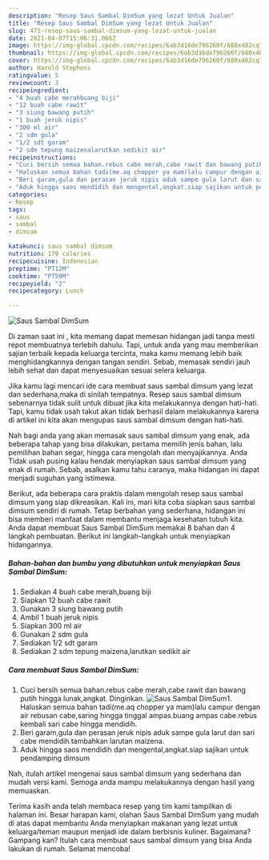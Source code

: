```yaml
---
description: "Resep Saus Sambal DimSum yang lezat Untuk Jualan"
title: "Resep Saus Sambal DimSum yang lezat Untuk Jualan"
slug: 471-resep-saus-sambal-dimsum-yang-lezat-untuk-jualan
date: 2021-04-07T15:06:31.066Z
image: https://img-global.cpcdn.com/recipes/6ab3d16de796260f/680x482cq70/saus-sambal-dimsum-foto-resep-utama.jpg
thumbnail: https://img-global.cpcdn.com/recipes/6ab3d16de796260f/680x482cq70/saus-sambal-dimsum-foto-resep-utama.jpg
cover: https://img-global.cpcdn.com/recipes/6ab3d16de796260f/680x482cq70/saus-sambal-dimsum-foto-resep-utama.jpg
author: Harold Stephens
ratingvalue: 5
reviewcount: 3
recipeingredient:
- "4 buah cabe merahbuang biji"
- "12 buah cabe rawit"
- "3 siung bawang putih"
- "1 buah jeruk nipis"
- "300 ml air"
- "2 sdm gula"
- "1/2 sdt garam"
- "2 sdm tepung maizenalarutkan sedikit air"
recipeinstructions:
- "Cuci bersih semua bahan.rebus cabe merah,cabe rawit dan bawang putih hingga lunak,angkat. Dinginkan."
- "Haluskan semua bahan tadi(me.aq chopper ya mam)lalu campur dengan air rebusan cabe,saring hingga tinggal ampas.buang ampas cabe.rebus kembali sari cabe hingga mendidih."
- "Beri garam,gula dan perasan jeruk nipis aduk sampe gula larut dan sari cabe mendidih.tambahkan larutan maizena."
- "Aduk hingga saos mendidih dan mengental,angkat.siap sajikan untuk pendamping dimsum"
categories:
- Resep
tags:
- saus
- sambal
- dimsum

katakunci: saus sambal dimsum 
nutrition: 179 calories
recipecuisine: Indonesian
preptime: "PT12M"
cooktime: "PT59M"
recipeyield: "2"
recipecategory: Lunch

---
```



![Saus Sambal DimSum](https://img-global.cpcdn.com/recipes/6ab3d16de796260f/680x482cq70/saus-sambal-dimsum-foto-resep-utama.jpg)

Di zaman  saat ini , kita memang dapat memesan hidangan jadi tanpa mesti repot membuatnya terlebih dahulu. Tapi, untuk anda yang mau memberikan sajian terbaik kepada keluarga tercinta, maka kamu memang lebih baik menghidangkannya dengan tangan sendiri. Sebab, memasak sendiri jauh lebih sehat dan dapat menyesuaikan sesuai selera keluarga.

Jika kamu lagi mencari ide cara membuat saus sambal dimsum yang lezat dan sederhana,maka di sinilah tempatnya. Resep saus sambal dimsum  sebenarnya tidak sulit untuk dibuat jika kita melakukannya dengan hati-hati. Tapi, kamu tidak usah takut akan tidak berhasil dalam melakukannya 
karena di artikel ini kita akan mengupas saus sambal dimsum dengan hati-hati.  



Nah bagi anda yang akan memasak saus sambal dimsum yang enak, ada beberapa tahap yang bisa dilakukan, pertama memilih jenis bahan, lalu pemilihan bahan segar, hingga cara mengolah dan menyajikannya. Anda Tidak usah pusing kalau hendak menyiapkan saus sambal dimsum yang enak di rumah. Sebab, asalkan kamu  tahu caranya, maka hidangan ini dapat menjadi suguhan yang istimewa.

Berikut, ada beberapa cara praktis  dalam mengolah resep saus sambal dimsum yang siap dikreasikan. Kali ini, mari kita coba siapkan saus sambal dimsum sendiri di rumah. Tetap berbahan yang sederhana, hidangan ini bisa memberi manfaat dalam membantu menjaga kesehatan tubuh kita. Anda dapat membuat Saus Sambal DimSum memakai 8 bahan dan 4 langkah pembuatan. Berikut ini langkah-langkah untuk menyiapkan hidangannya.

<!--inarticleads1-->

##### Bahan-bahan dan bumbu yang dibutuhkan untuk menyiapkan Saus Sambal DimSum:

1. Sediakan 4 buah cabe merah,buang biji
1. Siapkan 12 buah cabe rawit
1. Gunakan 3 siung bawang putih
1. Ambil 1 buah jeruk nipis
1. Siapkan 300 ml air
1. Gunakan 2 sdm gula
1. Sediakan 1/2 sdt garam
1. Sediakan 2 sdm tepung maizena,larutkan sedikit air




<!--inarticleads2-->

##### Cara membuat Saus Sambal DimSum:

1. Cuci bersih semua bahan.rebus cabe merah,cabe rawit dan bawang putih hingga lunak,angkat. Dinginkan.
<img src="https://img-global.cpcdn.com/steps/1f0cf220b93d27de/160x128cq70/saus-sambal-dimsum-langkah-memasak-1-foto.jpg" alt="Saus Sambal DimSum">1. Haluskan semua bahan tadi(me.aq chopper ya mam)lalu campur dengan air rebusan cabe,saring hingga tinggal ampas.buang ampas cabe.rebus kembali sari cabe hingga mendidih.
1. Beri garam,gula dan perasan jeruk nipis aduk sampe gula larut dan sari cabe mendidih.tambahkan larutan maizena.
1. Aduk hingga saos mendidih dan mengental,angkat.siap sajikan untuk pendamping dimsum




Nah, itulah artikel mengenai  saus sambal dimsum  yang sederhana dan mudah versi kami. Semoga anda mampu melakukannya dengan hasil yang memuaskan. 

Terima kasih anda telah membaca resep yang tim kami tampilkan di halaman ini. Besar harapan kami, olahan  Saus Sambal DimSum yang mudah di atas dapat membantu Anda menyiapkan makanan yang lezat untuk keluarga/teman maupun menjadi ide dalam berbisnis kuliner. Bagaimana? Gampang kan? Itulah cara membuat saus sambal dimsum yang bisa Anda lakukan di rumah. Selamat mencoba!

